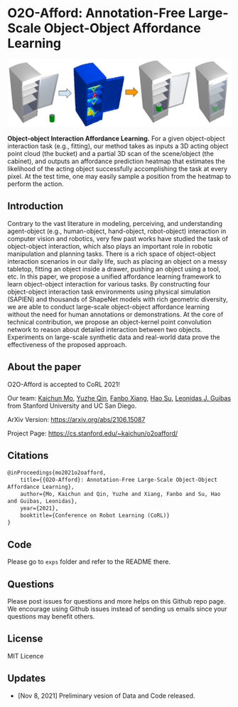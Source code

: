 # O2O-Afford: Annotation-Free Large-Scale Object-Object Affordance Learning

![Overview](/images/teaser.png)

**Object-object Interaction Affordance Learning.** For a given object-object interaction task (e.g., fitting), our method takes as inputs a 3D acting object point cloud (the bucket) and a partial 3D scan of the scene/object (the cabinet), and outputs an affordance prediction heatmap that estimates the likelihood of the acting object successfully accomplishing the task at every pixel. At the test time, one may easily sample a position from the heatmap to perform the action.

## Introduction

Contrary to the vast literature in modeling, perceiving, and understanding agent-object (e.g., human-object, hand-object, robot-object) interaction in computer vision and robotics, very few past works have studied the task of object-object interaction, which also plays an important role in robotic manipulation and planning tasks. There is a rich space of object-object interaction scenarios in our daily life, such as placing an object on a messy tabletop, fitting an object inside a drawer, pushing an object using a tool, etc. In this paper, we propose a unified affordance learning framework to learn object-object interaction for various tasks. By constructing four object-object interaction task environments using physical simulation (SAPIEN) and thousands of ShapeNet models with rich geometric diversity, we are able to conduct large-scale object-object affordance learning without the need for human annotations or demonstrations. At the core of technical contribution, we propose an object-kernel point convolution network to reason about detailed interaction between two objects. Experiments on large-scale synthetic data and real-world data prove the effectiveness of the proposed approach.

## About the paper

O2O-Afford is accepted to CoRL 2021!

Our team: 
[Kaichun Mo](https://cs.stanford.edu/~kaichun),
[Yuzhe Qin](https://yzqin.github.io/),
[Fanbo Xiang](https://www.fbxiang.com/),
[Hao Su](http://ai.ucsd.edu/~haosu/),
[Leonidas J. Guibas](https://geometry.stanford.edu/member/guibas/)
from 
Stanford University and UC San Diego.

ArXiv Version: https://arxiv.org/abs/2106.15087

Project Page: https://cs.stanford.edu/~kaichun/o2oafford/

## Citations

    @inProceedings{mo2021o2oafford,
        title={{O2O-Afford}: Annotation-Free Large-Scale Object-Object Affordance Learning},
        author={Mo, Kaichun and Qin, Yuzhe and Xiang, Fanbo and Su, Hao and Guibas, Leonidas},
        year={2021},
        booktitle={Conference on Robot Learning (CoRL)}
    }


## Code

Please go to `exps` folder and refer to the README there.

## Questions

Please post issues for questions and more helps on this Github repo page. We encourage using Github issues instead of sending us emails since your questions may benefit others.


## License

MIT Licence


## Updates

* [Nov 8, 2021] Preliminary vesion of Data and Code released.
